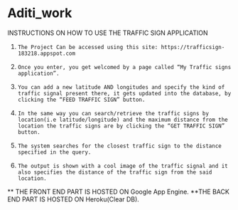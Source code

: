 # Aditi_work
INSTRUCTIONS ON HOW TO USE THE TRAFFIC SIGN APPLICATION
 
1)     The Project Can be accessed using this site: https://trafficsign-183218.appspot.com

2)     Once you enter, you get welcomed by a page called “My Traffic signs application”.

3)     You can add a new latitude AND longitudes and specify the kind of traffic signal present there, it gets updated into the database, by clicking the “FEED TRAFFIC SIGN” button.

4)     In the same way you can search/retrieve the traffic signs by location(i.e latitude/longitude) and the maximum distance from the location the traffic signs are by clicking the “GET TRAFFIC SIGN” button.

5)     The system searches for the closest traffic sign to the distance specified in the query.

6)     The output is shown with a cool image of the traffic signal and it also specifies the distance of the traffic sign from the said location.

** THE FRONT END PART IS HOSTED ON Google App Engine.
**THE BACK END PART IS HOSTED ON Heroku(Clear DB).

